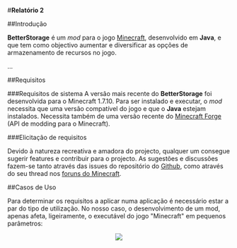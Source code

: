 #**Relatório 2**



##Introdução


**BetterStorage** é um *mod* para o jogo [Minecraft](https://minecraft.net/pt/), desenvolvido em **Java**, e que tem como objectivo aumentar e diversificar as opções de armazenamento de recursos no jogo.

...



##Requisitos


###Requisitos de sistema
A versão mais recente do **BetterStorage** foi desenvolvida para o Minecraft 1.7.10. Para ser instalado e executar, o *mod* necessita que uma versão compatível do jogo e que o **Java** estejam instalados. Necessita também de uma versão recente do [Minecraft Forge](https://files.minecraftforge.net/) (API de modding para o Minecraft).




###Elicitação de requisitos

Devido à natureza recreativa e amadora do projecto, qualquer um consegue sugerir features e contribuir para o projecto. As sugestões e discussões fazem-se tanto através das issues do repositório do [Github](https://github.com/copygirl/BetterStorage/issues), como através do seu thread nos [foruns do Minecraft](http://www.minecraftforum.net/forums/mapping-and-modding/minecraft-mods/wip-mods/1442380-betterstorage-0-13-1-127-wip).


##Casos de Uso

Para determinar os requisítos a aplicar numa aplicação é necessário estar a par do tipo de utilização. No nosso caso, o desenvolvimento de um mod, apenas afeta, ligeiramente, o executável do jogo "Minecraft" em pequenos parâmetros:

<p align="center">
  <img src="http://s22.postimg.org/rxpenrllt/Executavel.png">
</p>

